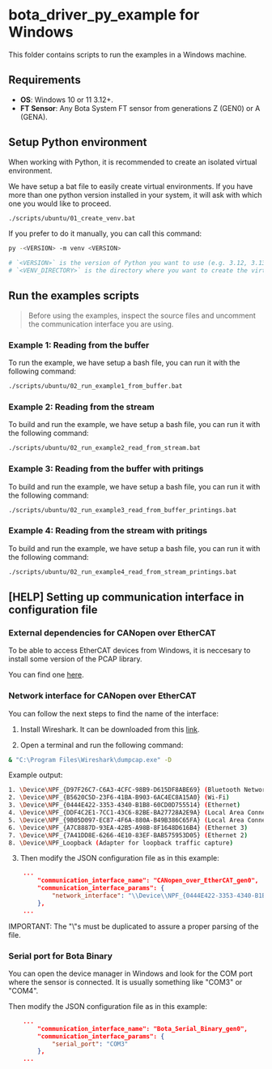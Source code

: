 # bota_driver_py_example for Windows
This folder contains scripts to run the examples in a Windows machine.
## Requirements
- **OS**: Windows 10 or 11 3.12+.
- **FT Sensor**: Any Bota System FT sensor from generations Z (GEN0) or A (GENA).

## Setup Python environment 
When working with Python, it is recommended to create an isolated virtual environment. 

We have setup a bat file to easily create virtual environments. 
If you have more than one python version installed in your system, it will ask with which one you would like to proceed.

```bash
./scripts/ubuntu/01_create_venv.bat
```

If you prefer to do it manually, you can call this command:

```bash
py -<VERSION> -m venv <VERSION>

# `<VERSION>` is the version of Python you want to use (e.g. 3.12, 3.13, etc.) 
# `<VENV_DIRECTORY>` is the directory where you want to create the virtual environment.
```

## Run the examples scripts

> Before using the examples, inspect the source files and uncomment the communication interface you are using. 

### Example 1: Reading from the buffer

To run the example, we have setup a bash file, you can run it with the following command:

```bash
./scripts/ubuntu/02_run_example1_from_buffer.bat 
```

### Example 2: Reading from the stream

To build and run the example, we have setup a bash file, you can run it with the following command:

```bash
./scripts/ubuntu/02_run_example2_read_from_stream.bat 
```

### Example 3: Reading from the buffer with pritings

To build and run the example, we have setup a bash file, you can run it with the following command:

```bash
./scripts/ubuntu/02_run_example3_read_from_buffer_printings.bat 
```

### Example 4: Reading from the stream with pritings

To build and run the example, we have setup a bash file, you can run it with the following command:
```bash
./scripts/ubuntu/02_run_example4_read_from_stream_printings.bat 
```

## [HELP] Setting up communication interface in configuration file

### External dependencies for CANopen over EtherCAT
To be able to access EtherCAT devices from Windows, it is neccesary to install some version of the PCAP library. 

You can find one [here](https://npcap.com/).

### Network interface for CANopen over EtherCAT
You can follow the next steps to find the name of the interface:

1. Install Wireshark. It can be downloaded from this [link](https://www.wireshark.org/download.html).

2. Open a terminal and run the following command:

```bash
& "C:\Program Files\Wireshark\dumpcap.exe" -D
```

Example output:

```bash
1. \Device\NPF_{D97F26C7-C6A3-4CFC-98B9-D615DF8ABE69} (Bluetooth Network Connection)
2. \Device\NPF_{B5620C5D-23F6-41BA-B903-6AC4EC8A15A0} (Wi-Fi)
3. \Device\NPF_{0444E422-3353-4340-B1B8-60CD0D755514} (Ethernet)
4. \Device\NPF_{DDF4C2E1-7CC1-43C6-82BE-BA27728A2E9A} (Local Area Connection* 2)
5. \Device\NPF_{9B05D097-EC87-4F6A-880A-B49B386C65FA} (Local Area Connection* 1)
6. \Device\NPF_{A7C8887D-93EA-42B5-A98B-8F1648D616B4} (Ethernet 3)
7. \Device\NPF_{7A41DD8E-6266-4E10-83EF-BAB575953D05} (Ethernet 2)
8. \Device\NPF_Loopback (Adapter for loopback traffic capture)
```

3. Then modify the JSON configuration file as in this example:
```json
	...
        "communication_interface_name": "CANopen_over_EtherCAT_gen0",
        "communication_interface_params": {
            "network_interface": "\\Device\\NPF_{0444E422-3353-4340-B1B8-60CD0D755514}"
        },
    ...
```

IMPORTANT: The "\\"s must be duplicated to assure a proper parsing of the file.

### Serial port for Bota Binary
You can open the device manager in Windows and look for the COM port where the sensor is connected.
It is usually something like "COM3" or "COM4". 

Then modify the JSON configuration file as in this example:
```json
    ...
        "communication_interface_name": "Bota_Serial_Binary_gen0",
        "communication_interface_params": {
            "serial_port": "COM3"
        },
    ...
```


